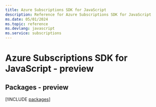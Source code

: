 ```yaml
---
title: Azure Subscriptions SDK for JavaScript
description: Reference for Azure Subscriptions SDK for JavaScript
ms.date: 05/01/2024
ms.topic: reference
ms.devlang: javascript
ms.service: subscriptions
---
```

# Azure Subscriptions SDK for JavaScript - preview
## Packages - preview
[!INCLUDE [packages](subscriptions-index.md)]